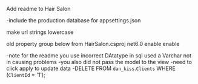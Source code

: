 Add readme to Hair Salon

-include the production database for appsettings.json

make url strings lowercase


old property group below from HairSalon.csproj
<PropertyGroup>
    <TargetFramework>net6.0</TargetFramework>
    <Nullable>enable</Nullable>
    <ImplicitUsings>enable</ImplicitUsings>
  </PropertyGroup>

  -note for the readme you use incorrect DAtatype in sql used a Varchar not in causing problems
-you also did not pass the model to the view
-need to click apply to update data
-DELETE FROM `dan_kiss`.`Clients` WHERE (`ClientId` = '1');

